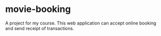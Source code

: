 # movie-booking
A project for my course. This web application can accept online booking and send receipt of transactions.
